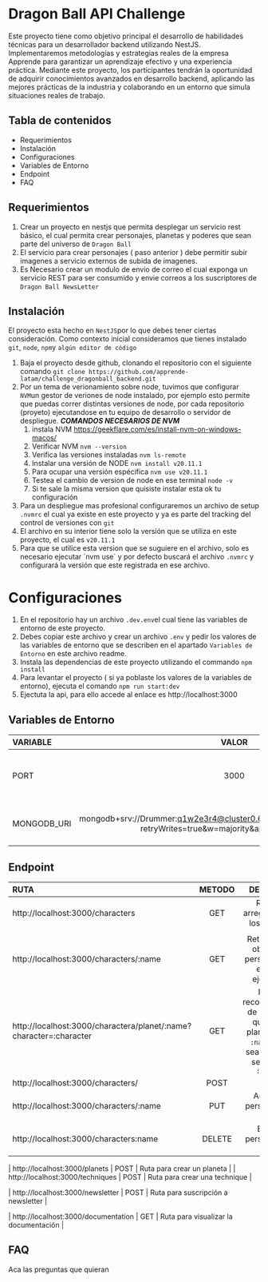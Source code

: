 # Dragon Ball API Challenge

Este proyecto tiene como objetivo principal el desarrollo de habilidades técnicas para un desarrollador backend utilizando NestJS. Implementaremos metodologías y estrategias reales de la empresa Apprende para garantizar un aprendizaje efectivo y una experiencia práctica. Mediante este proyecto, los participantes tendrán la oportunidad de adquirir conocimientos avanzados en desarrollo backend, aplicando las mejores prácticas de la industria y colaborando en un entorno que simula situaciones reales de trabajo.

## Tabla de contenidos

- Requerimientos
- Instalación
- Configuraciones
- Variables de Entorno
- Endpoint
- FAQ

## Requerimientos

1. Crear un proyecto en nestjs que permita desplegar un servicio rest básico, el cual permita crear personajes, planetas y poderes que sean parte del universo de `Dragon Ball`
2. El servicio para crear personajes ( paso anterior ) debe permitir subir imagenes a servicio externos de subida de imagenes.
3. Es Necesario crear un modulo de envio de correo el cual exponga un servicio REST para ser consumido y envie correos a los suscriptores de `Dragon Ball NewsLetter`

## Instalación

El proyecto esta hecho en `NestJS`por lo que debes tener ciertas consideración. Como contexto inicial consideramos que tienes instalado `git`, `node`, `npm`y `algún editor de código`

1. Baja el proyecto desde github, clonando el repositorio con el siguiente comando `git clone https://github.com/apprende-latam/challenge_dragonball_backend.git`
2. Por un tema de verionamiento sobre node, tuvimos que configurar `NVM`un gestor de veriones de node instalado, por ejemplo esto permite que puedas correr distintas versiones de node, por cada repositorio (proyeto) ejecutandose en tu equipo de desarrollo o servidor de despliegue.
   **_COMANDOS NECESARIOS DE NVM_**
   1. instala NVM https://geekflare.com/es/install-nvm-on-windows-macos/
   2. Verificar NVM `nvm --version`
   3. Verifica las versiones instaladas `nvm ls-remote`
   4. Instalar una versión de NODE `nvm install v20.11.1`
   5. Para ocupar una versión espécifica `nvm use v20.11.1`
   6. Testea el cambio de version de node en ese terminal `node -v`
   7. Si te sale la misma version que quisiste instalar esta ok tu configuración
3. Para un despliegue mas profesional configuraremos un archivo de setup `.nvmrc` el cual ya existe en este proyecto y ya es parte del tracking del control de versiones con `git`
4. El archivo en su interior tiene solo la versión que se utiliza en este proyecto, el cual es `v20.11.1`
5. Para que se utilice esta version que se suguiere en el archivo, solo es necesario ejecutar ´nvm use´ y por defecto buscará el archivo `.nvmrc` y configurará la versión que este registrada en ese archivo.

# Configuraciones

1. En el repositorio hay un archivo `.dev.env`el cual tiene las variables de entorno de este proyecto.
2. Debes copiar este archivo y crear un archivo `.env` y pedir los valores de las variables de entorno que se describen en el apartado `Variables de Entorno` en este archivo readme.
3. Instala las dependencias de este proyecto utilizando el commando `npm install`
4. Para levantar el proyecto ( si ya poblaste los valores de la variables de entorno), ejecuta el comando `npm run start:dev`
5. Ejectuta la api, para ello accede al enlace es http://localhost:3000

## Variables de Entorno

| VARIABLE    |                                                        VALOR                                                        |                                              DESCRIPCIÓN |
| :---------- | :-----------------------------------------------------------------------------------------------------------------: | -------------------------------------------------------: |
| PORT        |                                                        3000                                                         | Puerto donde correrá el servicio http://localhost:[PORT] |
| MONGODB_URI | mongodb+srv://Drummer:q1w2e3r4@cluster0.6caotgo.mongodb.net/DragonBall?retryWrites=true&w=majority&appName=Cluster0 |              Conexion string para la base de datos mongo |

## Endpoint

| RUTA                                                               | METODO |                                                           DESCRIPCIÓN                                                            |                                                  RESPONSE                                                  |
| :----------------------------------------------------------------- | :----: | :------------------------------------------------------------------------------------------------------------------------------: | :--------------------------------------------------------------------------------------------------------: |
| http://localhost:3000/characters                                   |  GET   |                                           Retorna un arreglo con todos los personajes                                            |    <pre>[ { "name": "Goku", "ki": { "base": " ", "max": " " }, "image": " ","afiliation": " "},{ ... }]    |
| </pre>                                                             |
| http://localhost:3000/characters/:name                             |  GET   |                             Retorna solo un objeto con el persona descrito en nombre ejemplo `goku`                              |                  <pre> { name: '', ki: {base: '',max: ''},image: '',afiliation: ''}</pre>                  |
| http://localhost:3000/charactera/planet/:name?character=:character |  GET   | Retorna 4 recomendaciones de personbajes que sean del planeta enviado `:name`y que no sea el personaje seleccionado `:character` | <pre>[{"name": "", "ki": {"base": "","max": "" }, "image": "", "afiliation": ""}, {...},{...},{...}]</pre> |
| http://localhost:3000/characters/                                  |  POST  |                                                                                                                                  |                                                                                                            |
| http://localhost:3000/characters/:name                             |  PUT   |                                             Actualiza un personaje segun su `:name`                                              |                                                                                                            |
| http://localhost:3000/characters:name                              | DELETE |                                              Elimina un personaje según su `:name`                                               |

| http://localhost:3000/planets | POST | Ruta para crear un planeta |
| http://localhost:3000/techniques | POST | Ruta para crear una technique |

| http://localhost:3000/newsletter | POST | Ruta para suscripción a newsletter |

| http://localhost:3000/documentation | GET | Ruta para visualizar la documentación |

## FAQ

Aca las preguntas que quieran

